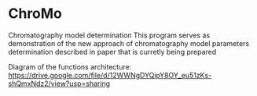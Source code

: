 # ChroMo
Chromatography model determination
This program serves as demonstration of the new approach of chromatography model parameters determination described in paper that is curretly being prepared

Diagram of the functions architecture: https://drive.google.com/file/d/12WWNgDYQipY8OY_eu51zKs-shQmxNdz2/view?usp=sharing
